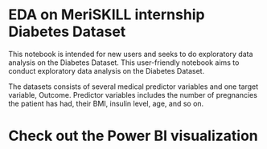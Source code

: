 # EDA on MeriSKILL internship Diabetes Dataset

This notebook is intended for new users and seeks to do exploratory data analysis on the Diabetes Dataset. This user-friendly notebook aims to conduct exploratory data analysis on the Diabetes Dataset.


The datasets consists of several medical predictor variables and one target variable, Outcome. Predictor variables includes the number of pregnancies the patient has had, their BMI, insulin level, age, and so on.



# Check out the Power BI visualization